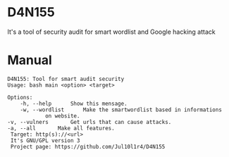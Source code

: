 # D4N155
It's a tool of security audit for smart wordlist and Google hacking attack

# Manual
    D4N155: Tool for smart audit security
    Usage: bash main <option> <target>
    
    Options:
    	-h, --help		Show this mensage.
    	-w, --wordlist		Make the smartwordlist based in informations
				on website.
	-v, --vulners		Get urls that can cause attacks.
	-a, --all		Make all features.
     Target: http(s)://<url>
     It's GNU/GPL version 3
     Project page: https://github.com/Jul10l1r4/D4N155
